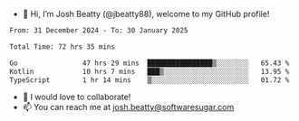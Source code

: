 - 👋 Hi, I’m Josh Beatty (@jbeatty88), welcome to my GitHub profile!

<!--START_SECTION:waka-->

```txt
From: 31 December 2024 - To: 30 January 2025

Total Time: 72 hrs 35 mins

Go                47 hrs 29 mins  ████████████████▒░░░░░░░░   65.43 %
Kotlin            10 hrs 7 mins   ███▒░░░░░░░░░░░░░░░░░░░░░   13.95 %
TypeScript        1 hr 14 mins    ▒░░░░░░░░░░░░░░░░░░░░░░░░   01.72 %
```

<!--END_SECTION:waka-->

- 💞️ I would love to collaborate!
- 📫 You can reach me at josh.beatty@softwaresugar.com

<!---
jbeatty88/jbeatty88 is a ✨ special ✨ repository because its `README.md` (this file) appears on your GitHub profile.
You can click the Preview link to take a look at your changes.
--->
